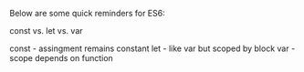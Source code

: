 Below are some quick reminders for ES6:

const vs. let vs. var

const - assingment remains constant
let - like var but scoped by block
var - scope depends on function
